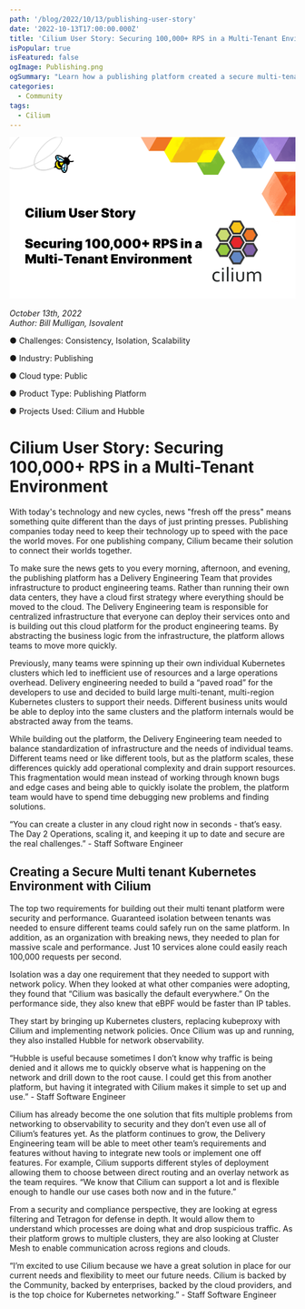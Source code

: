 ```yaml
---
path: '/blog/2022/10/13/publishing-user-story'
date: '2022-10-13T17:00:00.000Z'
title: 'Cilium User Story: Securing 100,000+ RPS in a Multi-Tenant Environment'
isPopular: true
isFeatured: false
ogImage: Publishing.png
ogSummary: "Learn how a publishing platform created a secure multi-tenant environment with Cilium"
categories:
  - Community
tags:
  - Cilium
---
```


![Cilium User Story - Securing 100,000+ RPS in a Multi-Tenant Environment](Publishing.png)

*October 13th, 2022*  
*Author: Bill Mulligan, Isovalent*

● Challenges: Consistency, Isolation, Scalability

● Industry: Publishing

● Cloud type: Public

● Product Type: Publishing Platform

● Projects Used: Cilium and Hubble

# Cilium User Story: Securing 100,000+ RPS in a Multi-Tenant Environment

With today's technology and new cycles, news "fresh off the press" means something quite different than the days of just printing presses. Publishing companies today need to keep their technology up to speed with the pace the world moves. For one publishing company, Cilium became their solution to connect their worlds together.

To make sure the news gets to you every morning, afternoon, and evening, the publishing platform has a Delivery Engineering Team that provides infrastructure to product engineering teams. Rather than running their own data centers, they have a cloud first strategy where everything should be moved to the cloud. The Delivery Engineering team is responsible for centralized infrastructure that everyone can deploy their services onto and is building out this cloud platform for the product engineering teams. By abstracting the business logic from the infrastructure, the platform allows teams to move more quickly.

Previously, many teams were spinning up their own individual Kubernetes clusters which led to inefficient use of resources and a large operations overhead. Delivery engineering needed to build a “paved road” for the developers to use and decided to build large multi-tenant, multi-region Kubernetes clusters to support their needs. Different business units would be able to deploy into the same clusters and the platform internals would be abstracted away from the teams.

While building out the platform, the Delivery Engineering team needed to balance standardization of infrastructure and the needs of individual teams. Different teams need or like different tools, but as the platform scales, these differences quickly add operational complexity and drain support resources. This fragmentation would mean instead of working through known bugs and edge cases and being able to quickly isolate the problem, the platform team would have to spend time debugging new problems and finding solutions.

“You can create a cluster in any cloud right now in seconds - that’s easy. The Day 2 Operations, scaling it, and keeping it up to date and secure are the real challenges.” - Staff Software Engineer

## Creating a Secure Multi tenant Kubernetes Environment with Cilium

The top two requirements for building out their multi tenant platform were security and performance. Guaranteed isolation between tenants was needed to ensure different teams could safely run on the same platform. In addition, as an organization with breaking news, they needed to plan for massive scale and performance. Just 10 services alone could easily reach 100,000 requests per second.

Isolation was a day one requirement that they needed to support with network policy. When they looked at what other companies were adopting, they found that “Cilium was basically the default everywhere.” On the performance side, they also knew that eBPF would be faster than IP tables.

They start by bringing up Kubernetes clusters, replacing kubeproxy with Cilium and implementing network policies. Once Cilium was up and running, they also installed Hubble for network observability.

“Hubble is useful because sometimes I don’t know why traffic is being denied and it allows me to quickly observe what is happening on the network and drill down to the root cause. I could get this from another platform, but having it integrated with Cilium makes it simple to set up and use.” - Staff Software Engineer

Cilium has already become the one solution that fits multiple problems from networking to observability to security and they don’t even use all of Cilium’s features yet. As the platform continues to grow, the Delivery Engineering team will be able to meet other team’s requirements and features without having to integrate new tools or implement one off features. For example, Cilium supports different styles of deployment allowing them to choose between direct routing and an overlay network as the team requires. “We know that Cilium can support a lot and is flexible enough to handle our use cases both now and in the future.”

From a security and compliance perspective, they are looking at egress filtering and Tetragon for defense in depth. It would allow them to understand which processes are doing what and drop suspicious traffic. As their platform grows to multiple clusters, they are also looking at Cluster Mesh to enable communication across regions and clouds.

“I’m excited to use Cilium because we have a great solution in place for our current needs and flexibility to meet our future needs. Cilium is backed by the Community, backed by enterprises, backed by the cloud providers, and is the top choice for Kubernetes networking.” - Staff Software Engineer
